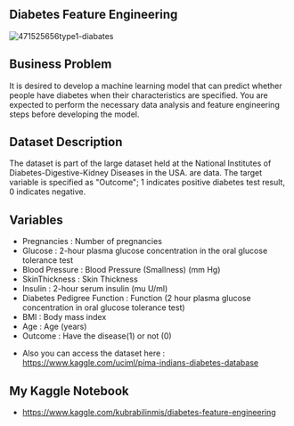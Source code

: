 ## Diabetes Feature Engineering

![471525656type1-diabates](https://user-images.githubusercontent.com/81189969/149674455-47cfdc68-3801-4493-89ba-31976ecdb8a5.jpg)


## Business Problem 
It is desired to develop a machine learning model that can predict whether people have diabetes when their characteristics are specified. You are expected to perform the necessary data analysis and feature engineering steps before developing the model.

## Dataset Description 
The dataset is part of the large dataset held at the National Institutes of Diabetes-Digestive-Kidney Diseases in the USA. are data. The target variable is specified as "Outcome"; 1 indicates positive diabetes test result, 0 indicates negative.

## Variables
- Pregnancies : Number of pregnancies
- Glucose : 2-hour plasma glucose concentration in the oral glucose tolerance test
- Blood Pressure : Blood Pressure (Smallness) (mm Hg)
- SkinThickness : Skin Thickness
- Insulin : 2-hour serum insulin (mu U/ml)
- Diabetes Pedigree Function : Function (2 hour plasma glucose concentration in oral glucose tolerance test)
- BMI : Body mass index
- Age : Age (years)
- Outcome : Have the disease(1) or not (0)

* Also you can access the dataset here : https://www.kaggle.com/uciml/pima-indians-diabetes-database


## My Kaggle Notebook
* https://www.kaggle.com/kubrabilinmis/diabetes-feature-engineering

